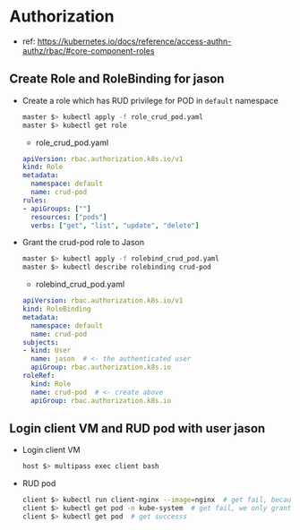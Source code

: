 # Authorization

- ref: https://kubernetes.io/docs/reference/access-authn-authz/rbac/#core-component-roles

## Create Role and RoleBinding for jason

- Create a role which has RUD privilege for POD in `default` namespace
    ```bash
    master $> kubectl apply -f role_crud_pod.yaml
    master $> kubectl get role
    ```

    - role_crud_pod.yaml
    ```yaml
    apiVersion: rbac.authorization.k8s.io/v1
    kind: Role
    metadata:
      namespace: default
      name: crud-pod
    rules:
    - apiGroups: [""]
      resources: ["pods"]
      verbs: ["get", "list", "update", "delete"]
    ```

- Grant the crud-pod role to Jason
    ```bash
    master $> kubectl apply -f rolebind_crud_pod.yaml
    master $> kubectl describe rolebinding crud-pod
    ```

    - rolebind_crud_pod.yaml
    ```yaml
    apiVersion: rbac.authorization.k8s.io/v1
    kind: RoleBinding
    metadata:
      namespace: default
      name: crud-pod
    subjects:
    - kind: User
      name: jason  # <- the authenticated user
      apiGroup: rbac.authorization.k8s.io
    roleRef:
      kind: Role
      name: crud-pod  # <- create above
      apiGroup: rbac.authorization.k8s.io
    ```

## Login client VM and RUD pod with user jason
- Login client VM
    ```bash
    host $> multipass exec client bash
    ```
- RUD pod
    ```bash
    client $> kubectl run client-nginx --image=nginx  # get fail, because we don't grant `create` privilege to jason
    client $> kubectl get pod -n kube-system  # get fail, we only grant accessing in default namespace to jason.
    client $> kubectl get pod  # get successs
    ```